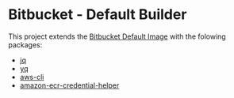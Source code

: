 # Bitbucket - Default Builder

This project extends the [Bitbucket Default Image](https://support.atlassian.com/bitbucket-cloud/docs/use-docker-images-as-build-environments/#Default-build-environment) with the folowing packages:

- [jq](https://github.com/stedolan/jq)
- [yq](https://github.com/mikefarah/yq)
- [aws-cli](https://github.com/aws/aws-cli)
- [amazon-ecr-credential-helper](https://github.com/awslabs/amazon-ecr-credential-helper)